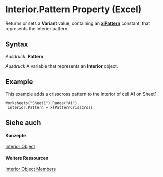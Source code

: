 
# Interior.Pattern Property (Excel)

Returns or sets a  **Variant** value, containing an **[xlPattern](e530d609-fe6b-d998-a5be-5d88828a22e7.md)** constant, that represents the interior pattern.


## Syntax

 _Ausdruck_. **Pattern**

 _Ausdruck_ A variable that represents an **Interior** object.


## Example

This example adds a crisscross pattern to the interior of cell A1 on Sheet1.


```
Worksheets("Sheet1").Range("A1"). _ 
 Interior.Pattern = xlPatternCrissCross
```


## Siehe auch


#### Konzepte


[Interior Object](37c79831-2cac-69fd-10ee-6d5415ed338b.md)
#### Weitere Ressourcen


[Interior Object Members](http://msdn.microsoft.com/library/d79ff9a6-fa56-8b0f-9a89-d54dbba57346%28Office.15%29.aspx)